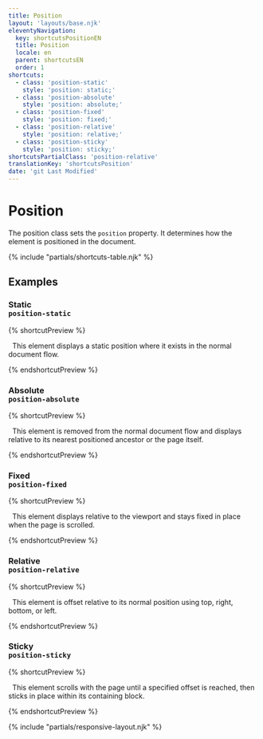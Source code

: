 ```yaml
---
title: Position
layout: 'layouts/base.njk'
eleventyNavigation:
  key: shortcutsPositionEN
  title: Position
  locale: en
  parent: shortcutsEN
  order: 1
shortcuts:
  - class: 'position-static'
    style: 'position: static;'
  - class: 'position-absolute'
    style: 'position: absolute;'
  - class: 'position-fixed'
    style: 'position: fixed;'
  - class: 'position-relative'
    style: 'position: relative;'
  - class: 'position-sticky'
    style: 'position: sticky;'
shortcutsPartialClass: 'position-relative'
translationKey: 'shortcutsPosition'
date: 'git Last Modified'
---
```


# Position

<!-- TODO: Improve examples -->

The position class sets the `position` property. It determines how the element is positioned in the document.

{% include "partials/shortcuts-table.njk" %}

## Examples

### Static<br/>`position-static`

{% shortcutPreview %}

<p class="position-static">
  This element displays a static position where it exists in the normal document flow.
</p>
{% endshortcutPreview %}

### Absolute<br/>`position-absolute`

{% shortcutPreview %}

<p class="position-absolute">
  This element is removed from the normal document flow and displays relative to its nearest positioned ancestor or the page itself.
</p>
{% endshortcutPreview %}

### Fixed<br/>`position-fixed`

{% shortcutPreview %}

<p class="position-fixed">
  This element displays relative to the viewport and stays fixed in place when the page is scrolled.
</p>
{% endshortcutPreview %}

### Relative<br/>`position-relative`

{% shortcutPreview %}

<p class="position-relative">
  This element is offset relative to its normal position using top, right, bottom, or left.
</p>
{% endshortcutPreview %}

### Sticky<br/>`position-sticky`

{% shortcutPreview %}

<p class="position-sticky">
  This element scrolls with the page until a specified offset is reached, then sticks in place within its containing block.
</p>
{% endshortcutPreview %}

{% include "partials/responsive-layout.njk" %}
